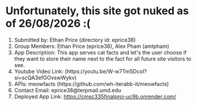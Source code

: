 # Unfortunately, this site got nuked as of 26/08/2026 :(


<ol>
  <li>
  Submitted by: Ethan Price (directory id: eprice38)
  </li>
  <li>
    Group Members: Ethan Price (eprice38), Alex Pham (amtpham)
  </li>
  <li>
    App Description: This app serves cat facts and let's the user choose if they want to store their name next to the fact for all future site visitors to see.
  </li>
  <li>
    Youtube Video Link: (https://youtu.be/W-w7Tm5DcoI?si=scQA3efGOvswWykv)
  </li>
  <li>
    APIs: meowfacts (https://github.com/wh-iterabb-it/meowfacts)
  </li>
  <li>
    Contact Email: eprice38@terpmail.umd.edu
  </li>
  <li>
    Deployed App Link: <a href="https://cmsc335finalproj-uc9b.onrender.com/" target="__blank">https://cmsc335finalproj-uc9b.onrender.com/</a>
  </li>
</ol>
